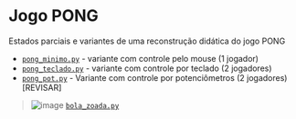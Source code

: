 # Jogo PONG

Estados parciais e variantes de uma reconstrução didática do jogo PONG

* [`pong_minimo.py`](pong_minimo/pong_minimo.py) - variante com controle pelo mouse (1 jogador)
* [`pong_teclado.py`](pong_teclado/pong_teclado.py) - variante com controle por teclado (2 jogadores)
* [`pong_pot.py`](pong_pot/pong_pot.py) - Variante com controle por  potenciômetros (2 jogadores) [REVISAR]

> ![image](https://user-images.githubusercontent.com/3694604/191363342-b3a826a8-1587-4238-872a-fb836e26a508.png)
> [`bola_zoada.py`](bola_zoada/pong_pot.py)
